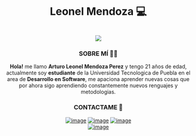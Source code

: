 <div align="center">
    <h1>Leonel Mendoza 💻</h1>
    </br>
    <img src="https://i.pinimg.com/originals/b1/5b/d5/b15bd596014d9d9310e59b07b85da550.gif">   
           
<h3><b>SOBRE MÍ 🙋‍♂️</b></h3>
<p> <b>Hola!</b> me llamo <b>Arturo Leonel Mendoza Perez</b> y tengo 21 años de edad, actualmente soy <b>estudiante</b> de la Universidad Tecnologica de Puebla en el area de <b>Desarrollo en Software</b>, me apaciona aprender nuevas cosas que por ahora sigo aprendiendo constantemente nuevos renguajes y metodologias. </p>
</div>



<div align="center">
<h3><b>CONTACTAME 📨</b></h3>

   [![image](https://img.shields.io/badge/Instagram-E4405F?style=for-the-badge&logo=Instagram&logoColor=white)](https://www.instagram.com/leonel_mndozzz/)
   [![image](https://img.shields.io/badge/Twitter-1DA1F2?style=for-the-badge&logo=twitter&logoColor=white)](https://twitter.com/leoneel_mp)
   [![image](https://img.shields.io/badge/Telegram-0088cc?style=for-the-badge&logo=Telegram&logoColor=white)](https://t.me/LeonelMp)
    </br>
   [![image](https://img.shields.io/badge/Curriculum_Proximamente-FFCC22?style=for-the-badge&logo=DocuSign&logoColor=black)](https://github.com/LeonelMndoz)
    
</div>






